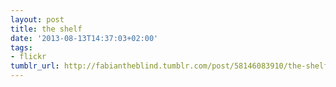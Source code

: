 ```yaml
---
layout: post
title: the shelf
date: '2013-08-13T14:37:03+02:00'
tags:
- flickr
tumblr_url: http://fabiantheblind.tumblr.com/post/58146083910/the-shelf
---
```

